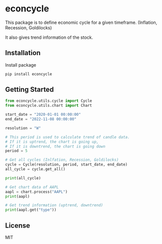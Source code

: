 # econcycle

This package is to define economic cycle for a given timeframe. (Inflation, Recession, Goldilocks)

It also gives trend information of the stock.

## Installation

Install package

```sh
pip install econcycle
```

## Getting Started

```python
from econcycle.utils.cycle import Cycle
from econcycle.utils.chart import Chart

start_date = "2020-01-01 00:00:00"
end_date = "2022-11-08 00:00:00"

resolution = "W"

# This period is used to calculate trend of candle data.
# If it is uptrend, the chart is going up,
# If it is downtrend, the chart is going down
period = 5

# Get all cycles (Inlfation, Recession, Goldilocks)
cycle = Cycle(resolution, period, start_date, end_date)
all_cycle = cycle.get_all()

print(all_cycle)

# Get chart data of AAPL
aapl = chart.process("AAPL")
print(aapl)

# Get trend information (uptrend, downtrend)
print(aapl.get("type"))

```

## License

MIT

